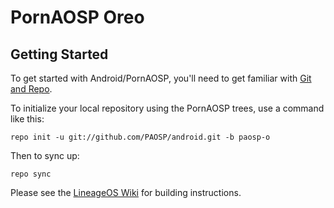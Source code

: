 PornAOSP Oreo
===========

Getting Started
---------------

To get started with Android/PornAOSP, you'll need to get
familiar with [Git and Repo](https://source.android.com/source/using-repo.html).

To initialize your local repository using the PornAOSP trees, use a command like this:

    repo init -u git://github.com/PAOSP/android.git -b paosp-o
Then to sync up:

    repo sync

Please see the [LineageOS Wiki](https://wiki.lineageos.org/) for building instructions.
